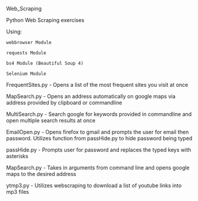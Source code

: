 Web_Scraping


Python Web Scraping exercises

Using:
	
	webbrowser Module
	
	requests Module

	bs4 Module (Beautiful Soup 4)
	
	Selenium Module
	
	
	
FrequentSites.py - Opens a list of the most frequent sites you visit at once

MapSearch.py - Opens an address automatically on google maps via address provided by clipboard or commandline

MultiSearch.py - Search google for keywords provided in commandline and open multiple search results at once

EmailOpen.py	- Opens firefox to gmail and prompts the user for email then password. Utilizes function from  passHide.py to hide password being typed 

passHide.py		- Prompts user for password and replaces the typed keys with asterisks

MapSearch.py 	- Takes in arguments from command line and opens google maps to the desired address

ytmp3.py		- Utilizes webscraping to download a list of youtube links into mp3 files

